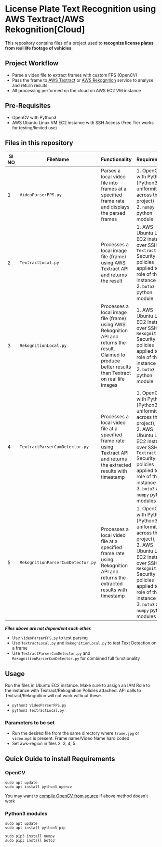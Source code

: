 # License Plate Text Recognition using AWS Textract/AWS Rekognition[Cloud]

This repository contains files of a project used to **recognize license plates from real life footage of vehicles**.

## Project Workflow  

 - Parse a video file to extract frames with custom FPS (OpenCV)
 - Pass the frame to [AWS Textract](https://docs.aws.amazon.com/textract/latest/dg/how-it-works.html) or [AWS Rekognition](https://aws.amazon.com/rekognition/?nc=sn&loc=0) service to analyse and return results
 - All processing performed on the cloud on AWS EC2 VM instance

## Pre-Requisites

 - OpenCV with Python3
 - AWS Ubuntu Linux VM EC2 instance with SSH Access (Free Tier works for testing/limited use)

## Files in this repository


| Sl NO|FileName|Functionality  | Requirements|
|--|--|--|--|
| 1| `VideoParserFPS.py` | Parses a local video file into frames at a specified frame rate and displays the parsed frames | 1. OpenCV with Python (Python3 for uniformity across the project)<br> 2. `numpy` python module|
| 2| `TextractLocal.py`| Processes a local image file (frame) using AWS Textract API and returns the result | 1. AWS Ubuntu Linux EC2 Instance over SSH with `Textract` Security policies applied to IAM role of the instance <br> 2. `boto3` python module|
| 3| `RekognitionLocal.py`| Processes a local image file (frame) using AWS Rekognition API and returns the result. Claimed to produce better results than Textract on real life images | 1. AWS Ubuntu Linux EC2 Instance over SSH with `Rekognition` Security policies applied to IAM role of the instance <br> 2. `boto3` python module|
| 4|`TextractParserCumDetector.py` | Processes a local video file at a specified frame rate using Textract API and returns the extracted results with timestamp | 1. OpenCV with Python (Python3 for uniformity across the project), <br> 2. AWS Ubuntu Linux EC2 Instance over SSH with `Textract` Security policies applied to IAM role of the instance <br> 3. `boto3` and `numpy` python modules|
| 5|`RekognitionParserCumDetector.py` | Processes a local video file at a specified frame rate using Rekognition API and returns the extracted results with timestamp | 1. OpenCV with Python (Python3 for uniformity across the project), <br> 2. AWS Ubuntu Linux EC2 Instance over SSH with `Rekognition` Security policies applied to IAM role of the instance <br> 3. `boto3` and `numpy` python modules|

***Files above are not dependent each other.***

 - Use `VideoParserFPS.py` to test parsing
 - Use `TextractLocal.py` and `RekognitionLocal.py` to test Text Detection on a frame
 - Use  `TextractParserCumDetector.py` and `RekognitionParserCumDetector.py` for combined full functionality

## Usage
Run the files in Ubuntu EC2 instance. Make sure to assign an IAM Role to the instance with Textract/Rekognition Policies attached. API calls to Textract/Rekognition will not work without these.
 - `python3 VideoParserFPS.py` 
 - `python3 TextractLocal.py`

### Parameters to be set
 - Run the desired file from the same directory where `frame.jpg` or `video.mp4` is present. Frame name/Video Name hard coded
 - Set aws-region in files 2, 3, 4, 5

## Quick Guide to install Requirements

 ### OpenCV
 ```
sudo apt update
sudo apt install python3-opencv
```
You may want to [compile OpenCV from source](https://docs.opencv.org/master/d2/de6/tutorial_py_setup_in_ubuntu.html) if above method doesn't work

### Python3 modules
```
sudo apt update
sudo apt install python3-pip

sudo pip3 install numpy
sudo pip3 install boto3
```

